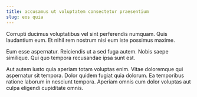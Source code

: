 ```yaml
---
title: accusamus ut voluptatem consectetur praesentium
slug: eos quia
---
```


Corrupti ducimus voluptatibus vel sint perferendis numquam. Quis laudantium eum. Et nihil rem nostrum nisi eum iste possimus maxime.

Eum esse aspernatur. Reiciendis ut a sed fuga autem. Nobis saepe similique. Qui quo tempora recusandae ipsa sunt est.

Aut autem iusto quia aperiam totam voluptas enim. Vitae doloremque qui aspernatur sit tempora. Dolor quidem fugiat quia dolorum. Ea temporibus ratione laborum in nesciunt tempora. Aperiam omnis cum dolor voluptas aut culpa eligendi cupiditate omnis.
